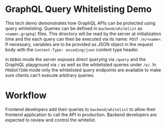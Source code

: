 # GraphQL Query Whitelisting Demo

This tech demo demonstrates how GraphQL APIs can be protected using
query whitelisting. Queries can be defined in `backend/whitelist`
as `<name>.graphql` files. This directory will be read by the server
at initialization time and the each query can then be executed via
its name: `POST /e/<name>`. If necessary, variables are to be provided
as JSON object in the request body with the `Content-Type: encoding/json`
content type header.

in `DEBUG` mode the server exposes direct querying via `/query` and the
GraphiQL playground via `/` as well as the whitelisted queries under `/e/`.
In `PRODUCTION` mode only the whitelisted query endpoints are available
to make sure clients can't execute arbitrary queries.

# Workflow 

Frontend developers add their queries to `backend/whitelist` to allow their
frontend application to call the API in production. Backend developers
are expected to review and control the whitelist.